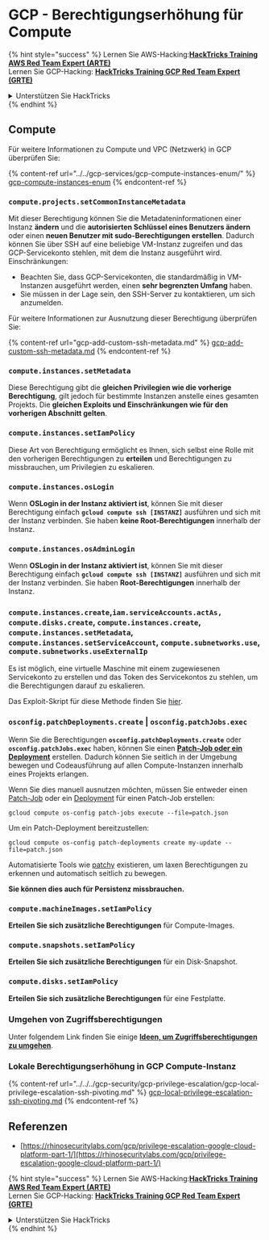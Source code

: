 # GCP - Berechtigungserhöhung für Compute

{% hint style="success" %}
Lernen Sie AWS-Hacking:<img src="/.gitbook/assets/image.png" alt="" data-size="line">[**HackTricks Training AWS Red Team Expert (ARTE)**](https://training.hacktricks.xyz/courses/arte)<img src="/.gitbook/assets/image.png" alt="" data-size="line">\
Lernen Sie GCP-Hacking: <img src="/.gitbook/assets/image (2).png" alt="" data-size="line">[**HackTricks Training GCP Red Team Expert (GRTE)**<img src="/.gitbook/assets/image (2).png" alt="" data-size="line">](https://training.hacktricks.xyz/courses/grte)

<details>

<summary>Unterstützen Sie HackTricks</summary>

* Überprüfen Sie die [**Abonnementpläne**](https://github.com/sponsors/carlospolop)!
* **Treten Sie der** 💬 [**Discord-Gruppe**](https://discord.gg/hRep4RUj7f) oder der [**Telegram-Gruppe**](https://t.me/peass) bei oder **folgen** Sie uns auf **Twitter** 🐦 [**@hacktricks\_live**](https://twitter.com/hacktricks\_live)**.**
* **Teilen Sie Hacking-Tricks, indem Sie PRs an die** [**HackTricks**](https://github.com/carlospolop/hacktricks) und [**HackTricks Cloud**](https://github.com/carlospolop/hacktricks-cloud) Github-Repositorys senden.

</details>
{% endhint %}

## Compute

Für weitere Informationen zu Compute und VPC (Netzwerk) in GCP überprüfen Sie:

{% content-ref url="../../gcp-services/gcp-compute-instances-enum/" %}
[gcp-compute-instances-enum](../../gcp-services/gcp-compute-instances-enum/)
{% endcontent-ref %}

### `compute.projects.setCommonInstanceMetadata`

Mit dieser Berechtigung können Sie die Metadateninformationen einer Instanz **ändern** und die **autorisierten Schlüssel eines Benutzers ändern** oder einen **neuen Benutzer mit sudo-Berechtigungen erstellen**. Dadurch können Sie über SSH auf eine beliebige VM-Instanz zugreifen und das GCP-Servicekonto stehlen, mit dem die Instanz ausgeführt wird.\
Einschränkungen:

* Beachten Sie, dass GCP-Servicekonten, die standardmäßig in VM-Instanzen ausgeführt werden, einen **sehr begrenzten Umfang** haben.
* Sie müssen in der Lage sein, den SSH-Server zu kontaktieren, um sich anzumelden.

Für weitere Informationen zur Ausnutzung dieser Berechtigung überprüfen Sie:

{% content-ref url="gcp-add-custom-ssh-metadata.md" %}
[gcp-add-custom-ssh-metadata.md](gcp-add-custom-ssh-metadata.md)
{% endcontent-ref %}

### `compute.instances.setMetadata`

Diese Berechtigung gibt die **gleichen Privilegien wie die vorherige Berechtigung**, gilt jedoch für bestimmte Instanzen anstelle eines gesamten Projekts. Die **gleichen Exploits und Einschränkungen wie für den vorherigen Abschnitt gelten**.

### `compute.instances.setIamPolicy`

Diese Art von Berechtigung ermöglicht es Ihnen, sich selbst eine Rolle mit den vorherigen Berechtigungen zu **erteilen** und Berechtigungen zu missbrauchen, um Privilegien zu eskalieren.

### **`compute.instances.osLogin`**

Wenn **OSLogin in der Instanz aktiviert ist**, können Sie mit dieser Berechtigung einfach **`gcloud compute ssh [INSTANZ]`** ausführen und sich mit der Instanz verbinden. Sie haben **keine Root-Berechtigungen** innerhalb der Instanz.

### **`compute.instances.osAdminLogin`**

Wenn **OSLogin in der Instanz aktiviert ist**, können Sie mit dieser Berechtigung einfach **`gcloud compute ssh [INSTANZ]`** ausführen und sich mit der Instanz verbinden. Sie haben **Root-Berechtigungen** innerhalb der Instanz.

### `compute.instances.create`,`iam.serviceAccounts.actAs, compute.disks.create`, `compute.instances.create`, `compute.instances.setMetadata`, `compute.instances.setServiceAccount`, `compute.subnetworks.use`, `compute.subnetworks.useExternalIp`

Es ist möglich, eine virtuelle Maschine mit einem zugewiesenen Servicekonto zu erstellen und das Token des Servicekontos zu stehlen, um die Berechtigungen darauf zu eskalieren.

Das Exploit-Skript für diese Methode finden Sie [hier](https://github.com/RhinoSecurityLabs/GCP-IAM-Privilege-Escalation/blob/master/ExploitScripts/compute.instances.create.py).

### `osconfig.patchDeployments.create` | `osconfig.patchJobs.exec`

Wenn Sie die Berechtigungen **`osconfig.patchDeployments.create`** oder **`osconfig.patchJobs.exec`** haben, können Sie einen [**Patch-Job oder ein Deployment**](https://blog.raphael.karger.is/articles/2022-08/GCP-OS-Patching) erstellen. Dadurch können Sie seitlich in der Umgebung bewegen und Codeausführung auf allen Compute-Instanzen innerhalb eines Projekts erlangen.

Wenn Sie dies manuell ausnutzen möchten, müssen Sie entweder einen [Patch-Job](https://github.com/rek7/patchy/blob/main/pkg/engine/patches/patch\_job.json) oder ein [Deployment](https://github.com/rek7/patchy/blob/main/pkg/engine/patches/patch\_deployment.json) für einen Patch-Job erstellen:

`gcloud compute os-config patch-jobs execute --file=patch.json`

Um ein Patch-Deployment bereitzustellen:

`gcloud compute os-config patch-deployments create my-update --file=patch.json`

Automatisierte Tools wie [patchy](https://github.com/rek7/patchy) existieren, um laxen Berechtigungen zu erkennen und automatisch seitlich zu bewegen.

**Sie können dies auch für Persistenz missbrauchen.**

### `compute.machineImages.setIamPolicy`

**Erteilen Sie sich zusätzliche Berechtigungen** für Compute-Images.

### `compute.snapshots.setIamPolicy`

**Erteilen Sie sich zusätzliche Berechtigungen** für ein Disk-Snapshot.

### `compute.disks.setIamPolicy`

**Erteilen Sie sich zusätzliche Berechtigungen** für eine Festplatte.

### Umgehen von Zugriffsberechtigungen

Unter folgendem Link finden Sie einige [**Ideen, um Zugriffsberechtigungen zu umgehen**](../../../gcp-security/gcp-privilege-escalation/).

### Lokale Berechtigungserhöhung in GCP Compute-Instanz

{% content-ref url="../../../gcp-security/gcp-privilege-escalation/gcp-local-privilege-escalation-ssh-pivoting.md" %}
[gcp-local-privilege-escalation-ssh-pivoting.md](../../../gcp-security/gcp-privilege-escalation/gcp-local-privilege-escalation-ssh-pivoting.md)
{% endcontent-ref %}

## Referenzen

* [https://rhinosecuritylabs.com/gcp/privilege-escalation-google-cloud-platform-part-1/](https://rhinosecuritylabs.com/gcp/privilege-escalation-google-cloud-platform-part-1/)

{% hint style="success" %}
Lernen Sie AWS-Hacking:<img src="/.gitbook/assets/image.png" alt="" data-size="line">[**HackTricks Training AWS Red Team Expert (ARTE)**](https://training.hacktricks.xyz/courses/arte)<img src="/.gitbook/assets/image.png" alt="" data-size="line">\
Lernen Sie GCP-Hacking: <img src="/.gitbook/assets/image (2).png" alt="" data-size="line">[**HackTricks Training GCP Red Team Expert (GRTE)**<img src="/.gitbook/assets/image (2).png" alt="" data-size="line">](https://training.hacktricks.xyz/courses/grte)

<details>

<summary>Unterstützen Sie HackTricks</summary>

* Überprüfen Sie die [**Abonnementpläne**](https://github.com/sponsors/carlospolop)!
* **Treten Sie der** 💬 [**Discord-Gruppe**](https://discord.gg/hRep4RUj7f) oder der [**Telegram-Gruppe**](https://t.me/peass) bei oder **folgen** Sie uns auf **Twitter** 🐦 [**@hacktricks\_live**](https://twitter.com/hacktricks\_live)**.**
* **Teilen Sie Hacking-Tricks, indem Sie PRs an die** [**HackTricks**](https://github.com/carlospolop/hacktricks) und [**HackTricks Cloud**](https://github.com/carlospolop/hacktricks-cloud) Github-Repositorys senden.

</details>
{% endhint %}

